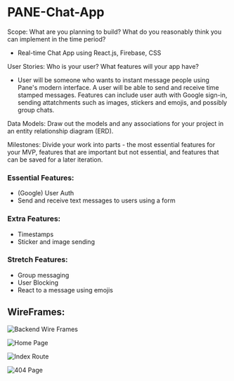 # PANE-Chat-App

Scope: What are you planning to build? What do you reasonably think you can implement in the time period? 

- Real-time Chat App using React.js, Firebase, CSS

User Stories: Who is your user? What features will your app have? 

- User will be someone who wants to instant message people using Pane's modern interface. A user will be able to send and receive time stamped messages. Features can include user auth with Google sign-in, sending attatchments such as images, stickers and emojis, and possibly group chats.


Data Models: Draw out the models and any associations for your project in an entity relationship diagram (ERD). 

Milestones: Divide your work into parts - the most essential features for your MVP, features that are important but not essential, and features that can be saved for a later iteration.

### Essential Features:
- (Google) User Auth
- Send and receive text messages to users using a form


### Extra Features:
- Timestamps
- Sticker and image sending

### Stretch Features: 
- Group messaging
- User Blocking
- React to a message using emojis

## WireFrames:

![Backend Wire Frames](https://user-images.githubusercontent.com/109836001/194652026-0fc8d12a-9bf3-4077-9204-d16a82982b0f.png)

![Home Page](https://user-images.githubusercontent.com/109836001/194693758-15abb907-9d33-4ff4-b93a-84e6204e5954.png)

![Index Route](https://user-images.githubusercontent.com/109836001/194647430-4f1c91d5-7018-41f2-81da-1258fa5af5e5.png)

![404 Page](https://user-images.githubusercontent.com/109836001/194680491-4480baf0-c704-4745-92a2-50b713589eab.png)





